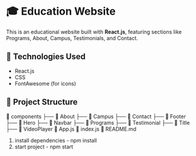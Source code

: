 # 🎓 Education Website

This is an educational website built with **React.js**, featuring sections like Programs, About, Campus, Testimonials, and Contact.

## 🚀 Technologies Used
- React.js
- CSS  
- FontAwesome (for icons)

## 📌 Project Structure
📂 components
├── 📁 About
├── 📁 Campus
├── 📁 Contact
├── 📁 Footer
├── 📁 Hero
├── 📁 Navbar
├── 📁 Programs
├── 📁 Testimonial
├── 📁 Title
├── 📁 VideoPlayer
📜 App.js
📜 index.js
📜 README.md


1. install dependencies - npm install
2. start project - npm start